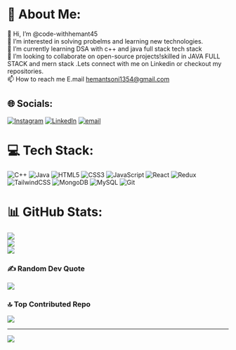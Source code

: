 
# 💫 About Me:
👋 Hi, I’m @code-withhemant45<br>👀 I’m interested in solving probelms and learning new technologies.<br>🌱 I’m currently learning DSA with c++ and java full stack tech stack<br>💞️ I’m looking to collaborate on open-source projects!skilled in JAVA FULL STACK and mern stack .Lets connect with me on Linkedin or checkout my repositories.<br>📫 How to reach me E.mail hemantsoni1354@gmail.com


## 🌐 Socials:
[![Instagram](https://img.shields.io/badge/Instagram-%23E4405F.svg?logo=Instagram&logoColor=white)](https://instagram.com/_i.am_hemant_soni) [![LinkedIn](https://img.shields.io/badge/LinkedIn-%230077B5.svg?logo=linkedin&logoColor=white)](https://linkedin.com/in/www.linkedin.com/in/hemant-soni-028646250) [![email](https://img.shields.io/badge/Email-D14836?logo=gmail&logoColor=white)](mailto:hemantsoni1354@gmail.com) 

# 💻 Tech Stack:
![C++](https://img.shields.io/badge/c++-%2300599C.svg?style=for-the-badge&logo=c%2B%2B&logoColor=white) ![Java](https://img.shields.io/badge/java-%23ED8B00.svg?style=for-the-badge&logo=openjdk&logoColor=white) ![HTML5](https://img.shields.io/badge/html5-%23E34F26.svg?style=for-the-badge&logo=html5&logoColor=white) ![CSS3](https://img.shields.io/badge/css3-%231572B6.svg?style=for-the-badge&logo=css3&logoColor=white) ![JavaScript](https://img.shields.io/badge/javascript-%23323330.svg?style=for-the-badge&logo=javascript&logoColor=%23F7DF1E) ![React](https://img.shields.io/badge/react-%2320232a.svg?style=for-the-badge&logo=react&logoColor=%2361DAFB) ![Redux](https://img.shields.io/badge/redux-%23593d88.svg?style=for-the-badge&logo=redux&logoColor=white) ![TailwindCSS](https://img.shields.io/badge/tailwindcss-%2338B2AC.svg?style=for-the-badge&logo=tailwind-css&logoColor=white) ![MongoDB](https://img.shields.io/badge/MongoDB-%234ea94b.svg?style=for-the-badge&logo=mongodb&logoColor=white) ![MySQL](https://img.shields.io/badge/mysql-4479A1.svg?style=for-the-badge&logo=mysql&logoColor=white) ![Git](https://img.shields.io/badge/git-%23F05033.svg?style=for-the-badge&logo=git&logoColor=white)
# 📊 GitHub Stats:
![](https://github-readme-stats.vercel.app/api?username=code-withhemant45&theme=dark&hide_border=false&include_all_commits=true&count_private=true)<br/>
![](https://nirzak-streak-stats.vercel.app/?user=code-withhemant45&theme=dark&hide_border=false)<br/>
![](https://github-readme-stats.vercel.app/api/top-langs/?username=code-withhemant45&theme=dark&hide_border=false&include_all_commits=true&count_private=true&layout=compact)

### ✍️ Random Dev Quote
![](https://quotes-github-readme.vercel.app/api?type=horizontal&theme=radical)

### 🔝 Top Contributed Repo
![](https://github-contributor-stats.vercel.app/api?username=code-withhemant45&limit=5&theme=dark&combine_all_yearly_contributions=true)

---
[![](https://visitcount.itsvg.in/api?id=code-withhemant45&icon=0&color=0)](https://visitcount.itsvg.in)

<!-- Proudly created with GPRM ( https://gprm.itsvg.in ) -->
